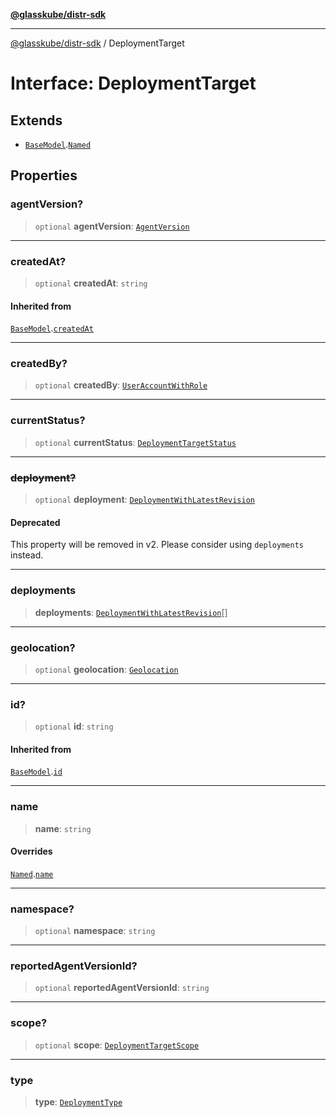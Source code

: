 [**@glasskube/distr-sdk**](../README.md)

---

[@glasskube/distr-sdk](../README.md) / DeploymentTarget

# Interface: DeploymentTarget

## Extends

- [`BaseModel`](BaseModel.md).[`Named`](Named.md)

## Properties

### agentVersion?

> `optional` **agentVersion**: [`AgentVersion`](AgentVersion.md)

---

### createdAt?

> `optional` **createdAt**: `string`

#### Inherited from

[`BaseModel`](BaseModel.md).[`createdAt`](BaseModel.md#createdat)

---

### createdBy?

> `optional` **createdBy**: [`UserAccountWithRole`](UserAccountWithRole.md)

---

### currentStatus?

> `optional` **currentStatus**: [`DeploymentTargetStatus`](DeploymentTargetStatus.md)

---

### ~~deployment?~~

> `optional` **deployment**: [`DeploymentWithLatestRevision`](DeploymentWithLatestRevision.md)

#### Deprecated

This property will be removed in v2. Please consider using `deployments` instead.

---

### deployments

> **deployments**: [`DeploymentWithLatestRevision`](DeploymentWithLatestRevision.md)[]

---

### geolocation?

> `optional` **geolocation**: [`Geolocation`](Geolocation.md)

---

### id?

> `optional` **id**: `string`

#### Inherited from

[`BaseModel`](BaseModel.md).[`id`](BaseModel.md#id)

---

### name

> **name**: `string`

#### Overrides

[`Named`](Named.md).[`name`](Named.md#name)

---

### namespace?

> `optional` **namespace**: `string`

---

### reportedAgentVersionId?

> `optional` **reportedAgentVersionId**: `string`

---

### scope?

> `optional` **scope**: [`DeploymentTargetScope`](../type-aliases/DeploymentTargetScope.md)

---

### type

> **type**: [`DeploymentType`](../type-aliases/DeploymentType.md)
